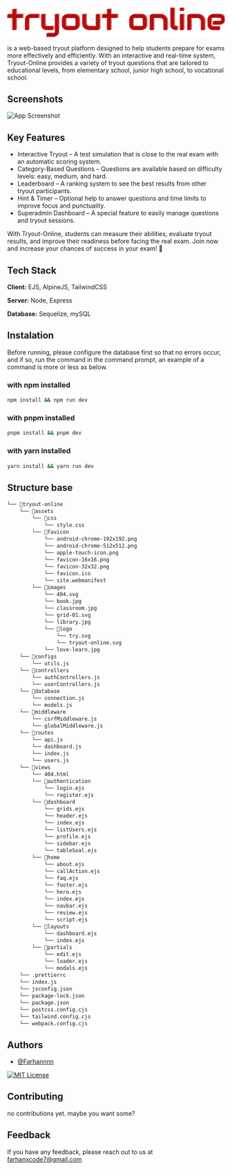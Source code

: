 
![Logo](https://raw.githubusercontent.com/Fxc7/tryout-online/refs/heads/master/assets/images/logo/tryout-online.svg)


is a web-based tryout platform designed to help students prepare for exams more effectively and efficiently. With an interactive and real-time system, Tryout-Online provides a variety of tryout questions that are tailored to educational levels, from elementary school, junior high school, to vocational school.


## Screenshots

![App Screenshot](https://i.ibb.co.com/n25sW13/Screenshot-161.png)


## Key Features
- Interactive Tryout – A test simulation that is close to the real exam with an automatic scoring system.
- Category-Based Questions – Questions are available based on difficulty levels: easy, medium, and hard.
- Leaderboard – A ranking system to see the best results from other tryout participants.
- Hint & Timer – Optional help to answer questions and time limits to improve focus and punctuality.
- Superadmin Dashboard – A special feature to easily manage questions and tryout sessions.

With Tryout-Online, students can measure their abilities, evaluate tryout results, and improve their readiness before facing the real exam. Join now and increase your chances of success in your exam! 🚀


## Tech Stack

**Client:** EJS, AlpineJS, TailwindCSS

**Server:** Node, Express

**Database:** Sequelize, mySQL

## Instalation

Before running, please configure the database first so that no errors occur, and if so, run the command in the command prompt, an example of a command is more or less as below.

### with npm installed

```bash
npm install && npm run dev
```

### with pnpm installed

```bash
pnpm install && pnpm dev
```

### with yarn installed

```bash
yarn install && yarn run dev
```

## Structure base

```
└── 📁tryout-online
    └── 📁assets
        └── 📁css
            └── style.css
        └── 📁favicon
            └── android-chrome-192x192.png
            └── android-chrome-512x512.png
            └── apple-touch-icon.png
            └── favicon-16x16.png
            └── favicon-32x32.png
            └── favicon.ico
            └── site.webmanifest
        └── 📁images
            └── 404.svg
            └── book.jpg
            └── classroom.jpg
            └── grid-01.svg
            └── library.jpg
            └── 📁logo
                └── try.svg
                └── tryout-online.svg
            └── love-learn.jpg
    └── 📁configs
        └── utils.js
    └── 📁controllers
        └── authControllers.js
        └── userControllers.js
    └── 📁database
        └── connection.js
        └── models.js
    └── 📁middleware
        └── csrfMiddleware.js
        └── globalMiddleware.js
    └── 📁routes
        └── api.js
        └── dashboard.js
        └── index.js
        └── users.js
    └── 📁views
        └── 404.html
        └── 📁authentication
            └── login.ejs
            └── register.ejs
        └── 📁dashboard
            └── grids.ejs
            └── header.ejs
            └── index.ejs
            └── listUsers.ejs
            └── profile.ejs
            └── sidebar.ejs
            └── tableSoal.ejs
        └── 📁home
            └── about.ejs
            └── callAction.ejs
            └── faq.ejs
            └── footer.ejs
            └── hero.ejs
            └── index.ejs
            └── navbar.ejs
            └── review.ejs
            └── script.ejs
        └── 📁layouts
            └── dashboard.ejs
            └── index.ejs
        └── 📁partials
            └── edit.ejs
            └── loader.ejs
            └── modals.ejs
    └── .prettierrc
    └── index.js
    └── jsconfig.json
    └── package-lock.json
    └── package.json
    └── postcss.config.cjs
    └── tailwind.config.cjs
    └── webpack.config.cjs
```

## Authors

- [@Farhannnn](https://www.github.com/Fxc7)


[![MIT License](https://img.shields.io/badge/License-MIT-green.svg)](https://choosealicense.com/licenses/mit/)


## Contributing

no contributions yet. maybe you want some?

## Feedback

If you have any feedback, please reach out to us at farhanxcode7@gmail.com